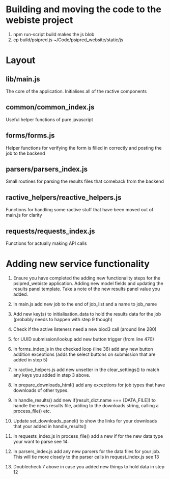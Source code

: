 # Building and moving the code to the webiste project

1. npm run-script build
makes the js blob
2. cp build/psipred.js ~/Code/psipred_website/static/js

# Layout

## lib/main.js
The core of the application. Initialises all of the ractive components

## common/common_index.js
Useful helper functions of pure javascript

## forms/forms.js
Helper functions for verifying the form is filled in correctly and
posting the job to the backend

## parsers/parsers_index.js
Small routines for parsing the results files that comeback from the backend

## ractive_helpers/reactive_helpers.js
Functions for handling some ractive stuff that have been moved out of main.js
for clarity

## requests/requests_index.js
Functions for actually making API calls

# Adding new service functionality

1. Ensure you have completed the adding new functionality steps for the psipred_webiste application. Adding new model fields and updating the results panel template. Take a note of the new results panel value you added.

2. In main.js add new job to the end of job_list and a name to job_name
3. Add new key(s) to initialisation_data to hold the results data for the job (probably needs to happen with step 9 though)
4. Check if the active listeners need a new biod3 call (around line 280)
5. for UUID submission/lookup add new button trigger (from line 470)

6. In forms_index.js in the checked loop (line 36) add any new button addition exceptions
    (adds the select buttons on submission that are added in step 5)

7. In ractive_helpers.js add new unsetter in the clear_settings() to match any keys
   you added in step 3 above.
8. In prepare_downloads_html() add any exceptions for job types that have downloads of
    other types.
9. In handle_results() add new if(result_dict.name === [DATA_FILE]) to handle the
    news results file, adding to the downloads string, calling a process_file() etc.
10. Update set_downloads_panel() to show the links for your downloads that your
    added in handle_results()

11. In requests_index.js in process_file() add a new if for the new data type your want
    to parse see 14.

12. In parsers_index.js add any new parsers for the data files for your job. This will
    tie more closely to the parser calls in request_index.js see 13
13. Doublecheck 7 above in case you added new things to hold data in step 12
